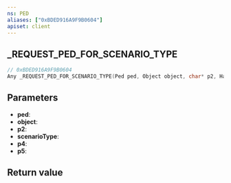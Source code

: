 ```yaml
---
ns: PED
aliases: ["0xBDED916A9F9B0604"]
apiset: client
---
```

## _REQUEST_PED_FOR_SCENARIO_TYPE

```c
// 0xBDED916A9F9B0604
Any _REQUEST_PED_FOR_SCENARIO_TYPE(Ped ped, Object object, char* p2, Hash scenarioType, char* p4, BOOL p5);
```


## Parameters
* **ped**:
* **object**:
* **p2**:
* **scenarioType**:
* **p4**:
* **p5**:

## Return value